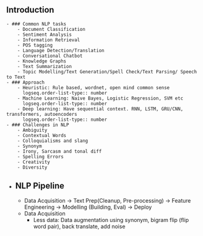 ## Introduction
	- ### Common NLP tasks
		- Document Classification
		- Sentiment Analysis
		- Information Retrieval
		- POS tagging
		- Language Detection/Translation
		- Conversational Chatbot
		- Knowledge Graphs
		- Text Summarization
		- Topic Modelling/Text Generation/Spell Check/Text Parsing/ Speech to Text
	- ### Approach
		- Heuristic: Rule based, wordnet, open mind common sense
		  logseq.order-list-type:: number
		- Machine Learning: Naive Bayes, Logistic Regression, SVM etc
		  logseq.order-list-type:: number
		- Deep learning: Have sequential context. RNN, LSTM, GRU/CNN, transformers, autoencoders
		  logseq.order-list-type:: number
	- ### Challenges in NLP
		- Ambiguity
		- Contextual Words
		- Colloquialisms and slang
		- Synonym
		- Irony, Sarcasm and tonal diff
		- Spelling Errors
		- Creativity
		- Diversity
- ## NLP Pipeline
	- Data Acquisition -> Text Prep(Cleanup, Pre-processing) -> Feature Engineering -> Modelling (Building, Eval) -> Deploy
	- Data Acquisition
		- Less data: Data augmentation using synonym, bigram flip (flip word pair), back translate, add noise